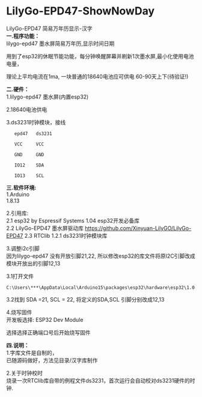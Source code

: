 # LilyGo-EPD47-ShowNowDay <br/>
LilyGo-EPD47 简易万年历显示-汉字 <br/>
<b>一.程序功能：</b> <br/>
   lilygo-epd47 墨水屏简易万年历,显示时间日期

   用到了esp32的休眠节能功能，每分钟唤醒屏幕并刷新1次墨水屏,最小化使用电池电量，

   理论上平均电流在1ma, 一块普通的18640电池应可供电 60-90天上下(待验证!)

     

<b>二.硬件：</b>  <br/>
1.lilygo-epd47 墨水屏(内置esp32)

2.18640电池供电 

3.ds3231时钟模块，接线

       epd47   ds3231

       VCC     VCC

       GND     GND

       IO12    SDA

       IO13    SCL 

    

<b>三.软件环境:</b>  <br/>
1.Arduino <br/>
   1.8.13   <br/>

2.引用库: <br/>
    2.1 esp32 by Espressif Systems 1.04 esp32开发必备库 <br/>
    2.2 LilyGo-EPD47 墨水屏驱动库 https://github.com/Xinyuan-LilyGO/LilyGo-EPD47
    2.3 RTClib 1.2.1 ds3231时钟模块库 <br/>

3.调整i2c引脚 <br/>
  因为lilygo-epd47 没有开放引脚21,22, 所以修改esp32的库文件将原I2C引脚改成模块开放出的引脚12,13 <br/>

  3.1打开文件 <br/>

    C:\Users\***\AppData\Local\Arduino15\packages\esp32\hardware\esp32\1.0.4\variants\esp32\pins_arduino.h

  3.2找到 SDA =21,  SCL = 22, 将定义的SDA,SCL 引脚分别改成12,13 <br/>

       

4.烧写固件 <br/>
  开发板选择: ESP32 Dev Module <br/>

  选择选择正确端口号后开始烧写固件 <br/>

 

<b>四.说明： </b> <br/>
1.字库文件是自制的， <br/>
    已随源码做好，方法见目录/汉字库制作 <br/>

2.关于时钟校时 <br/>
    烧录一次RTClib库自带的例程文件ds3231，首次运行会自动校对ds3231硬件的时钟.
